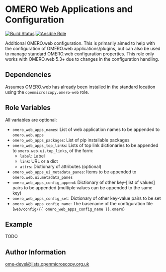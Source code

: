 OMERO Web Applications and Configuration
========================================

[![Build Status](https://travis-ci.org/ome/ansible-role-omero-web-apps.svg)](https://travis-ci.org/ome/ansible-role-omero-web-apps)
[![Ansible Role](https://img.shields.io/ansible/role/41131.svg)](https://galaxy.ansible.com/ome/omero_web_apps/)

Additional OMERO.web configuration.
This is primarily aimed to help with the configuration of OMERO.web applications/plugins, but can also be used to manage standard OMERO.web configuration properties.
This role only works with OMERO.web 5.3+ due to changes in the configuration handling.


Dependencies
------------

Assumes OMERO.web has already been installed in the standard location using the `openmicroscopy.omero-web` role.


Role Variables
--------------

All variables are optional:
- `omero_web_apps_names`: List of web application names to be appended to `omero.web.apps`
- `omero_web_apps_packages`: List of pip installable packages
- `omero_web_apps_top_links`: Lists of top link dictionaries to be appended to `omero.web.ui.top_links`, of the form:
  - `label`: Label
  - `link`: URL or a dict
  - `attrs`: Dictionary of attributes (optional)
- `omero_web_apps_ui_metadata_panes`: Items to be appended to `omero.web.ui.metadata_panes`
- `omero_web_apps_config_append`: Dictionary of other key-[list of values] pairs to be appended (multiple values can be appended to the same key)
- `omero_web_apps_config_set`: Dictionary of other key-value pairs to be set
- `omero_web_apps_config_name`: The basename of the configuration file (`web/config/{{ omero_web_apps_config_name }}.omero`)


Example
-------

TODO


Author Information
------------------

ome-devel@lists.openmicroscopy.org.uk
